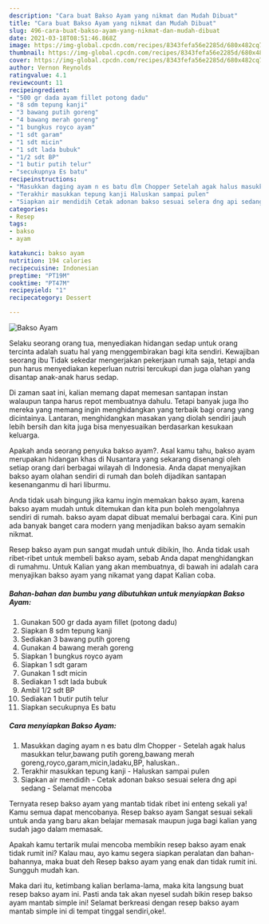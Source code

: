 ```yaml
---
description: "Cara buat Bakso Ayam yang nikmat dan Mudah Dibuat"
title: "Cara buat Bakso Ayam yang nikmat dan Mudah Dibuat"
slug: 496-cara-buat-bakso-ayam-yang-nikmat-dan-mudah-dibuat
date: 2021-03-18T08:51:46.868Z
image: https://img-global.cpcdn.com/recipes/8343fefa56e2285d/680x482cq70/bakso-ayam-foto-resep-utama.jpg
thumbnail: https://img-global.cpcdn.com/recipes/8343fefa56e2285d/680x482cq70/bakso-ayam-foto-resep-utama.jpg
cover: https://img-global.cpcdn.com/recipes/8343fefa56e2285d/680x482cq70/bakso-ayam-foto-resep-utama.jpg
author: Vernon Reynolds
ratingvalue: 4.1
reviewcount: 11
recipeingredient:
- "500 gr dada ayam fillet potong dadu"
- "8 sdm tepung kanji"
- "3 bawang putih goreng"
- "4 bawang merah goreng"
- "1 bungkus royco ayam"
- "1 sdt garam"
- "1 sdt micin"
- "1 sdt lada bubuk"
- "1/2 sdt BP"
- "1 butir putih telur"
- "secukupnya Es batu"
recipeinstructions:
- "Masukkan daging ayam n es batu dlm Chopper Setelah agak halus masukkan telur,bawang putih goreng,bawang merah goreng,royco,garam,micin,ladaku,BP, haluskan.."
- "Terakhir masukkan tepung kanji Haluskan sampai pulen"
- "Siapkan air mendidih Cetak adonan bakso sesuai selera dng api sedang Selamat mencoba"
categories:
- Resep
tags:
- bakso
- ayam

katakunci: bakso ayam 
nutrition: 194 calories
recipecuisine: Indonesian
preptime: "PT19M"
cooktime: "PT47M"
recipeyield: "1"
recipecategory: Dessert

---
```



![Bakso Ayam](https://img-global.cpcdn.com/recipes/8343fefa56e2285d/680x482cq70/bakso-ayam-foto-resep-utama.jpg)

Selaku seorang orang tua, menyediakan hidangan sedap untuk orang tercinta adalah suatu hal yang menggembirakan bagi kita sendiri. Kewajiban seorang ibu Tidak sekedar mengerjakan pekerjaan rumah saja, tetapi anda pun harus menyediakan keperluan nutrisi tercukupi dan juga olahan yang disantap anak-anak harus sedap.

Di zaman  saat ini, kalian memang dapat memesan santapan instan walaupun tanpa harus repot membuatnya dahulu. Tetapi banyak juga lho mereka yang memang ingin menghidangkan yang terbaik bagi orang yang dicintainya. Lantaran, menghidangkan masakan yang diolah sendiri jauh lebih bersih dan kita juga bisa menyesuaikan berdasarkan kesukaan keluarga. 



Apakah anda seorang penyuka bakso ayam?. Asal kamu tahu, bakso ayam merupakan hidangan khas di Nusantara yang sekarang disenangi oleh setiap orang dari berbagai wilayah di Indonesia. Anda dapat menyajikan bakso ayam olahan sendiri di rumah dan boleh dijadikan santapan kesenanganmu di hari liburmu.

Anda tidak usah bingung jika kamu ingin memakan bakso ayam, karena bakso ayam mudah untuk ditemukan dan kita pun boleh mengolahnya sendiri di rumah. bakso ayam dapat dibuat memalui berbagai cara. Kini pun ada banyak banget cara modern yang menjadikan bakso ayam semakin nikmat.

Resep bakso ayam pun sangat mudah untuk dibikin, lho. Anda tidak usah ribet-ribet untuk membeli bakso ayam, sebab Anda dapat menghidangkan di rumahmu. Untuk Kalian yang akan membuatnya, di bawah ini adalah cara menyajikan bakso ayam yang nikamat yang dapat Kalian coba.

<!--inarticleads1-->

##### Bahan-bahan dan bumbu yang dibutuhkan untuk menyiapkan Bakso Ayam:

1. Gunakan 500 gr dada ayam fillet (potong dadu)
1. Siapkan 8 sdm tepung kanji
1. Sediakan 3 bawang putih goreng
1. Gunakan 4 bawang merah goreng
1. Siapkan 1 bungkus royco ayam
1. Siapkan 1 sdt garam
1. Gunakan 1 sdt micin
1. Sediakan 1 sdt lada bubuk
1. Ambil 1/2 sdt BP
1. Sediakan 1 butir putih telur
1. Siapkan secukupnya Es batu




<!--inarticleads2-->

##### Cara menyiapkan Bakso Ayam:

1. Masukkan daging ayam n es batu dlm Chopper - Setelah agak halus masukkan telur,bawang putih goreng,bawang merah goreng,royco,garam,micin,ladaku,BP, haluskan..
1. Terakhir masukkan tepung kanji - Haluskan sampai pulen
1. Siapkan air mendidih - Cetak adonan bakso sesuai selera dng api sedang - Selamat mencoba




Ternyata resep bakso ayam yang mantab tidak ribet ini enteng sekali ya! Kamu semua dapat mencobanya. Resep bakso ayam Sangat sesuai sekali untuk anda yang baru akan belajar memasak maupun juga bagi kalian yang sudah jago dalam memasak.

Apakah kamu tertarik mulai mencoba membikin resep bakso ayam enak tidak rumit ini? Kalau mau, ayo kamu segera siapkan peralatan dan bahan-bahannya, maka buat deh Resep bakso ayam yang enak dan tidak rumit ini. Sungguh mudah kan. 

Maka dari itu, ketimbang kalian berlama-lama, maka kita langsung buat resep bakso ayam ini. Pasti anda tak akan nyesel sudah bikin resep bakso ayam mantab simple ini! Selamat berkreasi dengan resep bakso ayam mantab simple ini di tempat tinggal sendiri,oke!.

